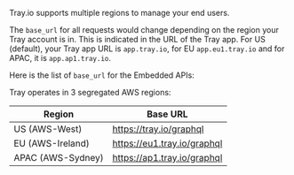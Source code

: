 Tray.io supports multiple regions to manage your end users.

The `base_url` for all requests would change depending on the region your Tray account is in. This is indicated in the URL of the Tray app. For US (default), your Tray app URL is `app.tray.io`, for EU `app.eu1.tray.io` and for APAC, it is `app.ap1.tray.io`.

Here is the list of `base_url` for the Embedded APIs:

Tray operates in 3 segregated AWS regions:

| Region              | Base URL                    |
| ------------------- | --------------------------- |
| US (AWS-West)       | https://tray.io/graphql     |
| EU (AWS-Ireland)    | https://eu1.tray.io/graphql |
| APAC (AWS-Sydney)   | https://ap1.tray.io/graphql |